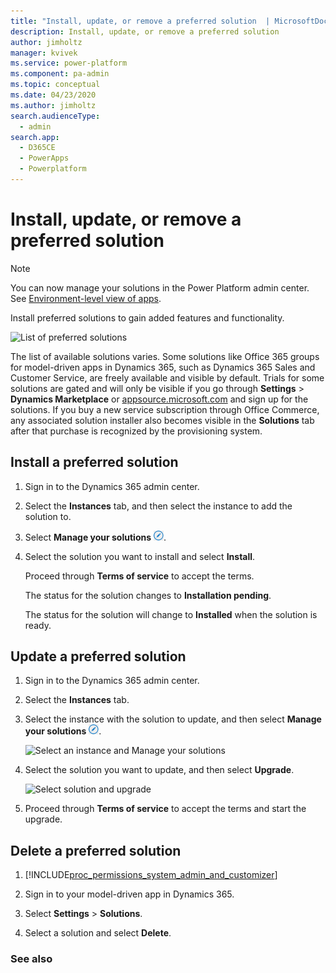 ```yaml
---
title: "Install, update, or remove a preferred solution  | MicrosoftDocs"
description: Install, update, or remove a preferred solution
author: jimholtz
manager: kvivek
ms.service: power-platform
ms.component: pa-admin
ms.topic: conceptual
ms.date: 04/23/2020
ms.author: jimholtz
search.audienceType: 
  - admin
search.app: 
  - D365CE
  - PowerApps
  - Powerplatform
---
```

# Install, update, or remove a preferred solution

> [!NOTE]
> You can now manage your solutions in the Power Platform admin center. See [Environment-level view of apps](manage-apps.md#environment-level-view-of-apps).

Install preferred solutions to gain added features and functionality.  
  
 ![List of preferred solutions](media/PreferredSolutions65.png "List of preferred solutions")
  
 The list of available solutions varies. Some solutions like Office 365 groups for model-driven apps in Dynamics 365, such as Dynamics 365 Sales and Customer Service, are freely available and visible by default. Trials for some solutions are gated and will only be visible if you go through **Settings** > **Dynamics Marketplace** or [appsource.microsoft.com](https://appsource.microsoft.com/marketplace?product=dynamics-crm) and sign up for the solutions. If you buy a new service subscription through Office Commerce, any associated solution installer  also becomes visible in the **Solutions** tab after that purchase is recognized by the provisioning system.  
  
<a name="BKMK_InstallInsights"></a>   

## Install a preferred solution  
  
1. Sign in to the Dynamics 365 admin center.
  
2. Select the **Instances** tab, and then select the instance to add the solution to.  
  
3. Select **Manage your solutions** ![Manage your solutions](media/manage-solution.png "Manage your solutions").  
  
4. Select the solution you want to install and select **Install**.  
  
    Proceed through **Terms of service** to accept the terms.  
  
   The status for the solution changes to **Installation pending**.  
  
   The status for the solution will change to **Installed** when the solution is ready.  

## Update a preferred solution

1. Sign in to the Dynamics 365 admin center.
  
2. Select the **Instances** tab.  
  
3. Select the instance with the solution to update, and then select **Manage your solutions** ![Manage your solutions](media/manage-solution.png "Manage your solutions").  
  
   ![Select an instance and Manage your solutions](media/select-instance-solution.png "Select an instance and Manage your solutions")

4. Select the solution you want to update, and then select **Upgrade**.  
  
   ![Select solution and upgrade](media/select-solution-upgrade.png "Select solution and upgrade")

5. Proceed through **Terms of service** to accept the terms and start the upgrade. 

  
## Delete a preferred solution  
  
1. [!INCLUDE[proc_permissions_system_admin_and_customizer](../includes/proc-permissions-system-admin-and-customizer.md)]  
  
2. Sign in to your model-driven app in Dynamics 365.  
  
3. Select **Settings** > **Solutions**.  
  
4. Select a solution and select **Delete**.  
  
### See also  
